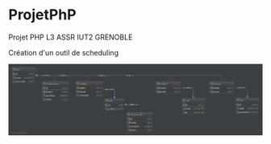 # ProjetPhP

Projet PHP L3 ASSR IUT2 GRENOBLE

Création d'un outil de scheduling 


![GitHub Logo](/db_diagram.png)



